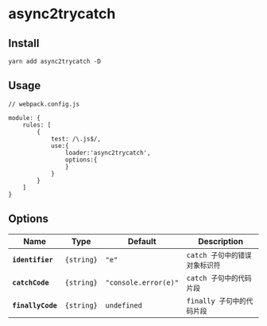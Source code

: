 # async2trycatch

## Install
```
yarn add async2trycatch -D
```
## Usage
```
// webpack.config.js

module: {
    rules: [
        {
            test: /\.js$/,
            use:{
                loader:'async2trycatch',
                options:{
                }
            }
        }
    ]
}
```
## Options


| Name              | Type       | Default              | Description                    |
| ----------------- | ---------- | -------------------- | ------------------------------ |
| **`identifier`**  | `{string}` | `"e"`                | `catch 子句中的错误对象标识符` |
| **`catchCode`**   | `{string}` | `"console.error(e)"` | `catch 子句中的代码片段`       |
| **`finallyCode`** | `{string}` | `undefined`          | `finally 子句中的代码片段`     |

